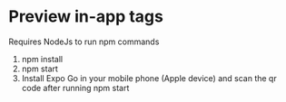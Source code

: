 # Preview in-app tags

Requires NodeJs to run npm commands

1. npm install
2. npm start
3. Install Expo Go in your mobile phone (Apple device) and scan the qr code after running npm start

